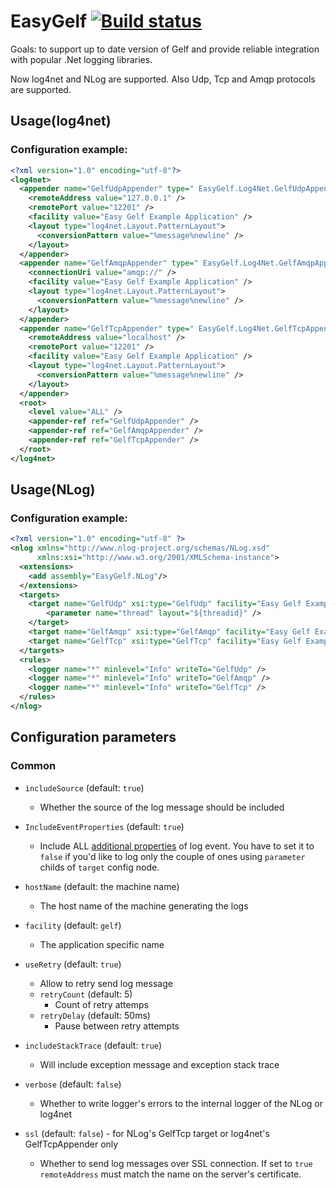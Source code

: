 EasyGelf [![Build status](https://ci.appveyor.com/api/projects/status/o7ni0ymhjhvcsn8u/branch/master?svg=true)](https://ci.appveyor.com/project/Pliner/easygelf/branch/master)
========
Goals: to support up to date version of Gelf and provide reliable integration with popular .Net logging libraries.

Now log4net and NLog are supported. Also Udp, Tcp and Amqp protocols are supported.

## Usage(log4net)

### Configuration example:

```xml
<?xml version="1.0" encoding="utf-8"?>
<log4net>
  <appender name="GelfUdpAppender" type=" EasyGelf.Log4Net.GelfUdpAppender, EasyGelf.Log4Net">
    <remoteAddress value="127.0.0.1" />
    <remotePort value="12201" />
    <facility value="Easy Gelf Example Application" />
    <layout type="log4net.Layout.PatternLayout">
      <conversionPattern value="%message%newline" />
    </layout>
  </appender>
  <appender name="GelfAmqpAppender" type=" EasyGelf.Log4Net.GelfAmqpAppender, EasyGelf.Log4Net">
    <connectionUri value="amqp://" />
    <facility value="Easy Gelf Example Application" />
    <layout type="log4net.Layout.PatternLayout">
      <conversionPattern value="%message%newline" />
    </layout>
  </appender>
  <appender name="GelfTcpAppender" type=" EasyGelf.Log4Net.GelfTcpAppender, EasyGelf.Log4Net">
    <remoteAddress value="localhost" />
    <remotePort value="12201" />
    <facility value="Easy Gelf Example Application" />
    <layout type="log4net.Layout.PatternLayout">
      <conversionPattern value="%message%newline" />
    </layout>
  </appender>
  <root>
    <level value="ALL" />
    <appender-ref ref="GelfUdpAppender" />
    <appender-ref ref="GelfAmqpAppender" />
    <appender-ref ref="GelfTcpAppender" />
  </root>
</log4net>
```                                

## Usage(NLog)

### Configuration example:

```xml
<?xml version="1.0" encoding="utf-8" ?>
<nlog xmlns="http://www.nlog-project.org/schemas/NLog.xsd"
      xmlns:xsi="http://www.w3.org/2001/XMLSchema-instance">
  <extensions>
    <add assembly="EasyGelf.NLog"/>
  </extensions>
  <targets>
    <target name="GelfUdp" xsi:type="GelfUdp" facility="Easy Gelf Example Application" remoteAddress="127.0.0.1" remotePort="12201" layout="${message}">
        <parameter name="thread" layout="${threadid}" />
    </target>
    <target name="GelfAmqp" xsi:type="GelfAmqp" facility="Easy Gelf Example Application" connectionUri="amqp://" layout="${message}"/>
    <target name="GelfTcp" xsi:type="GelfTcp" facility="Easy Gelf Example Application" remoteAddress="localhost" remotePort="12201" layout="${message}"/>
  </targets>
  <rules>
    <logger name="*" minlevel="Info" writeTo="GelfUdp" />
    <logger name="*" minlevel="Info" writeTo="GelfAmqp" />
    <logger name="*" minlevel="Info" writeTo="GelfTcp" />
  </rules>
</nlog>

```



## Configuration parameters
### Common

* `includeSource` (default: `true`)
  * Whether the source of the log message should be included
  
* `IncludeEventProperties` (default: `true`)
  * Include ALL [additional properties](https://github.com/nlog/nlog/wiki/Event-Context-Layout-Renderer) of log event.
  You have to set it to `false` if you'd like to log only the couple of ones using `parameter` childs of `target` config node.

* `hostName` (default: the machine name)
  * The host name of the machine generating the logs

* `facility` (default: `gelf`)
  * The application specific name

* `useRetry` (default: `true`)
  * Allow to retry send log message
  * `retryCount` (default: 5) 
	* Count of retry attemps 
  * `retryDelay` (default: 50ms)
	* Pause between retry attempts


* `includeStackTrace` (default: `true`)
  * Will include exception message and exception stack trace
	
* `verbose` (default: `false`)
  * Whether to write logger's errors to the internal logger of the NLog or log4net

* `ssl` (default: `false`) - for NLog's GelfTcp target or log4net's GelfTcpAppender only
  * Whether to send log messages over SSL connection. If set to `true` `remoteAddress` must match the name on the server's certificate.
